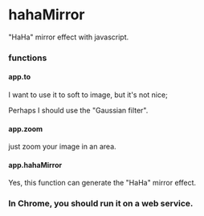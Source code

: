 hahaMirror
==========

"HaHa" mirror effect with javascript.

### functions

#### app.to 

I want to use it to soft to image, but it's not nice;

Perhaps I should use the "Gaussian filter".

#### app.zoom

just zoom your image in an area.

#### app.hahaMirror

Yes, this function can generate the "HaHa" mirror effect.

### In Chrome, you should run it on a web service.